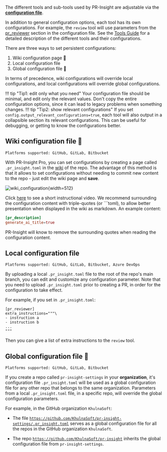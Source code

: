 The different tools and sub-tools used by PR-Insight are adjustable via the **[configuration file](https://github.com/KhulnaSoft/pr-insight/blob/main/pr_insight/settings/configuration.toml)**.

In addition to general configuration options, each tool has its own configurations. For example, the `review` tool will use parameters from the [pr_reviewer](https://github.com/KhulnaSoft/pr-insight/blob/main/pr_insight/settings/configuration.toml#L16) section in the configuration file.
See the [Tools Guide](https://pr-insight-docs.khulnasoft.com/tools/) for a detailed description of the different tools and their configurations.

There are three ways to set persistent configurations:

1. Wiki configuration page 💎
2. Local configuration file
3. Global configuration file 💎

In terms of precedence, wiki configurations will override local configurations, and local configurations will override global configurations.

!!! tip "Tip1: edit only what you need"
    Your configuration file should be minimal, and edit only the relevant values. Don't copy the entire configuration options, since it can lead to legacy problems when something changes.
!!! tip "Tip2: show relevant configurations"
    If you set `config.output_relevant_configurations=true`, each tool will also output in a collapsible section its relevant configurations. This can be useful for debugging, or getting to know the configurations better.

## Wiki configuration file 💎

`Platforms supported: GitHub, GitLab, Bitbucket`

With PR-Insight Pro, you can set configurations by creating a page called `.pr_insight.toml` in the [wiki](https://github.com/KhulnaSoft/pr-insight/wiki/pr_insight.toml) of the repo.
The advantage of this method is that it allows to set configurations without needing to commit new content to the repo - just edit the wiki page and **save**.


![wiki_configuration](https://khulnasoft.com/images/pr_insight/wiki_configuration.png){width=512}

Click [here](https://khulnasoft.com/images/pr_insight/wiki_configuration_pr_insight.mp4) to see a short instructional video. We recommend surrounding the configuration content with triple-quotes (or \`\`\`toml), to allow better presentation when displayed in the wiki as markdown.
An example content:

```toml
[pr_description]
generate_ai_title=true
```

PR-Insight will know to remove the surrounding quotes when reading the configuration content.

## Local configuration file

`Platforms supported: GitHub, GitLab, Bitbucket, Azure DevOps`


By uploading a local `.pr_insight.toml` file to the root of the repo's main branch, you can edit and customize any configuration parameter. Note that you need to upload `.pr_insight.toml` prior to creating a PR, in order for the configuration to take effect.

For example, if you set in `.pr_insight.toml`:

```
[pr_reviewer]
extra_instructions="""\
- instruction a
- instruction b
...
"""
```

Then you can give a list of extra instructions to the `review` tool.


## Global configuration file 💎

`Platforms supported: GitHub, GitLab, Bitbucket`

If you create a repo called `pr-insight-settings` in your **organization**, it's configuration file `.pr_insight.toml` will be used as a global configuration file for any other repo that belongs to the same organization.
Parameters from a local `.pr_insight.toml` file, in a specific repo, will override the global configuration parameters.

For example, in the GitHub organization `KhulnaSoft`:

- The file [`https://github.com/KhulnaSoft/pr-insight-settings/.pr_insight.toml`](https://github.com/KhulnaSoft/pr-insight-settings/blob/main/.pr_insight.toml)  serves as a global configuration file for all the repos in the GitHub organization `KhulnaSoft`.

- The repo [`https://github.com/KhulnaSoft/pr-insight`](https://github.com/KhulnaSoft/pr-insight/blob/main/.pr_insight.toml) inherits the global configuration file from `pr-insight-settings`.
